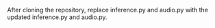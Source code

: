 After cloning the repository, replace inference.py and audio.py with the updated inference.py and audio.py.
